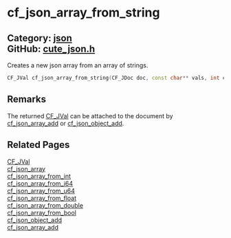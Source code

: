 [](../header.md ':include')

# cf_json_array_from_string

Category: [json](/api_reference?id=json)  
GitHub: [cute_json.h](https://github.com/RandyGaul/cute_framework/blob/master/include/cute_json.h)  
---

Creates a new json array from an array of strings.

```cpp
CF_JVal cf_json_array_from_string(CF_JDoc doc, const char** vals, int count);
```

## Remarks

The returned [CF_JVal](/json/cf_jval.md) can be attached to the document by [cf_json_array_add](/json/cf_json_array_add.md) or [cf_json_object_add](/json/cf_json_object_add.md).

## Related Pages

[CF_JVal](/json/cf_jval.md)  
[cf_json_array](/json/cf_json_array.md)  
[cf_json_array_from_int](/json/cf_json_array_from_int.md)  
[cf_json_array_from_i64](/json/cf_json_array_from_i64.md)  
[cf_json_array_from_u64](/json/cf_json_array_from_u64.md)  
[cf_json_array_from_float](/json/cf_json_array_from_float.md)  
[cf_json_array_from_double](/json/cf_json_array_from_double.md)  
[cf_json_array_from_bool](/json/cf_json_array_from_bool.md)  
[cf_json_object_add](/json/cf_json_object_add.md)  
[cf_json_array_add](/json/cf_json_array_add.md)  
